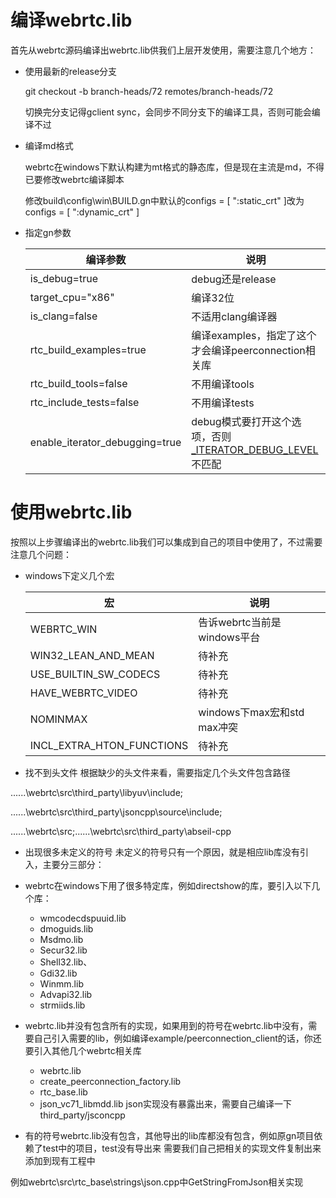 # 编译webrtc.lib
首先从webrtc源码编译出webrtc.lib供我们上层开发使用，需要注意几个地方：
- 使用最新的release分支

    git checkout -b branch-heads/72 remotes/branch-heads/72

    切换完分支记得gclient sync，会同步不同分支下的编译工具，否则可能会编译不过

- 编译md格式

    webrtc在windows下默认构建为mt格式的静态库，但是现在主流是md，不得已要修改webrtc编译脚本

    修改build\config\win\BUILD.gn中默认的configs = [ ":static_crt" ]改为configs = [ ":dynamic_crt" ]

- 指定gn参数

    编译参数|说明
    -|-
    is_debug=true|debug还是release
    target_cpu="x86"|编译32位
    is_clang=false|不适用clang编译器
    rtc_build_examples=true|编译examples，指定了这个才会编译peerconnection相关库
    rtc_build_tools=false|不用编译tools
    rtc_include_tests=false|不用编译tests
    enable_iterator_debugging=true|debug模式要打开这个选项，否则[_ITERATOR_DEBUG_LEVEL](https://docs.microsoft.com/en-us/cpp/standard-library/debug-iterator-support?view=vs-2019)不匹配
         

# 使用webrtc.lib
按照以上步骤编译出的webrtc.lib我们可以集成到自己的项目中使用了，不过需要注意几个问题：

- windows下定义几个宏

    宏|说明
    -|-
    WEBRTC_WIN|告诉webrtc当前是windows平台
    WIN32_LEAN_AND_MEAN|待补充
    USE_BUILTIN_SW_CODECS|待补充
    HAVE_WEBRTC_VIDEO|待补充
    NOMINMAX|windows下max宏和std max冲突
    INCL_EXTRA_HTON_FUNCTIONS|待补充

- 找不到头文件
根据缺少的头文件来看，需要指定几个头文件包含路径

..\..\..\webrtc\src\third_party\libyuv\include;

..\..\..\webrtc\src\third_party\jsoncpp\source\include;

..\..\..\webrtc\src;..\..\..\webrtc\src\third_party\abseil-cpp

- 出现很多未定义的符号
未定义的符号只有一个原因，就是相应lib库没有引入，主要分三部分：

- webrtc在windows下用了很多特定库，例如directshow的库，要引入以下几个库：

    - wmcodecdspuuid.lib
    - dmoguids.lib
    - Msdmo.lib
    - Secur32.lib
    - Shell32.lib、
    - Gdi32.lib
    - Winmm.lib
    - Advapi32.lib
    - strmiids.lib

- webrtc.lib并没有包含所有的实现，如果用到的符号在webrtc.lib中没有，需要自己引入需要的lib，例如编译example/peerconnection_client的话，你还要引入其他几个webrtc相关库

    - webrtc.lib
    - create_peerconnection_factory.lib
    - rtc_base.lib 
    - json_vc71_libmdd.lib json实现没有暴露出来，需要自己编译一下third_party/jsconcpp

- 有的符号webrtc.lib没有包含，其他导出的lib库都没有包含，例如原gn项目依赖了test中的项目，test没有导出来
需要我们自己把相关的实现文件复制出来添加到现有工程中

例如webrtc\src\rtc_base\strings\json.cpp中GetStringFromJson相关实现